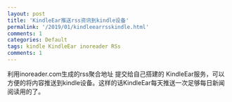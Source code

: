 ```yaml
---
layout: post
title: 'KindleEar推送rss资讯到kindle设备'
permalink: '/2019/01/kindleearrsskindle.html'
comments: 1
categories: Default
tags: kindle KindleEar inoreader RSs
comments: 1
---
```

利用inoreader.com生成的rss聚合地址&nbsp;提交给自己搭建的&nbsp;KindleEar服务，可以方便的将内容推送到kindle设备。这样的话KindleEar每天推送一次足够每日新闻阅读用的了。  
  